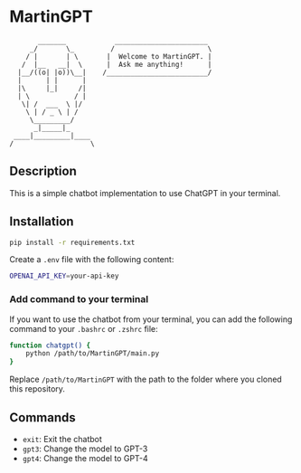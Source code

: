 # MartinGPT

```
       _______            _______________________
     _/       \_         /                       \
    / |       | \       |  Welcome to MartinGPT. |
   /  |__   __|  \      |  Ask me anything!      |
  |__/((o| |o))\__|    /_________________________/
  |      | |      |        
  |\     |_|     /|     
  | \           / |
   \| /  ___  \ |/
    \ | / _ \ | /
     \_________/
      _|_____|_
 ____|_________|____
/                   \
```

## Description

This is a simple chatbot implementation to use ChatGPT in your terminal.

## Installation

```bash
pip install -r requirements.txt
```

Create a `.env` file with the following content:

```bash
OPENAI_API_KEY=your-api-key
```

### Add command to your terminal

If you want to use the chatbot from your terminal, you can add the following command to your `.bashrc` or `.zshrc` file:

```bash
function chatgpt() {
    python /path/to/MartinGPT/main.py
}
```

Replace `/path/to/MartinGPT` with the path to the folder where you cloned this repository.

## Commands

- `exit`: Exit the chatbot
- `gpt3`: Change the model to GPT-3
- `gpt4`: Change the model to GPT-4